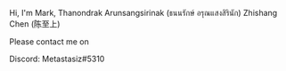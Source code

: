 Hi, I'm Mark,
Thanondrak Arunsangsirinak (ธนนรักษ์ อรุณแสงสิรินัก)
Zhishang Chen (陈至上)


Please contact me on

Discord: Metastasiz#5310

